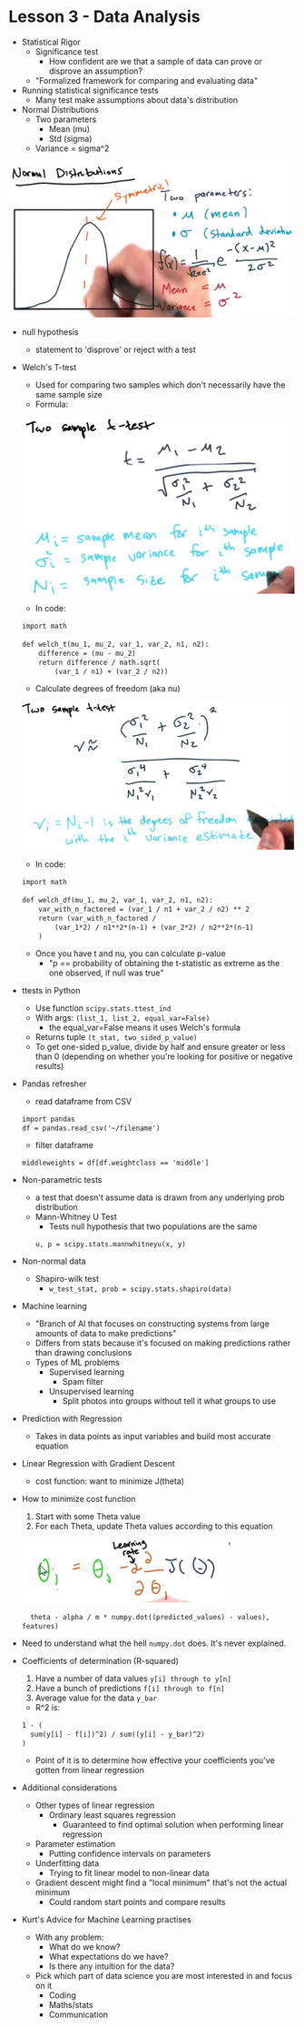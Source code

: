 # Lesson 3 - Data Analysis

* Statistical Rigor
    * Significance test
        * How confident are we that a sample of data can prove or disprove an assumption?
    * "Formalized framework for comparing and evaluating data"
* Running statistical significance tests
    * Many test make assumptions about data's distribution
* Normal Distributions
    * Two parameters
        * Mean (mu)
        * Std (sigma)
    * Variance = sigma^2

<img src="./images/normal-distribution.png"></img>

* null hypothesis
    * statement to 'disprove' or reject with a test
* Welch's T-test
    * Used for comparing two samples which don't necessarily have the same sample size
    * Formula:
        
    <img src="./images/welch-formula.png"></img>

    * In code:
    ```
    import math

    def welch_t(mu_1, mu_2, var_1, var_2, n1, n2):
        difference = (mu - mu_2)
        return difference / math.sqrt(
            (var_1 / n1) + (var_2 / n2))
    ```

    * Calculate degrees of freedom (aka nu) 

    <img src="./images/calculate-degrees-of-freedom.png"></img>

    * In code:
    ```
    import math

    def welch_df(mu_1, mu_2, var_1, var_2, n1, n2):
        var_with_n_factored = (var_1 / n1 + var_2 / n2) ** 2 
        return (var_with_n_factored / 
            (var_1*2) / n1**2*(n-1) + (var_2*2) / n2**2*(n-1)
        )
    ```
    * Once you have t and nu, you can calculate p-value
        * "p == probability of obtaining the t-statistic as extreme as the one observed, if null was true"
* ttests in Python
    * Use function ```scipy.stats.ttest_ind```
    * With args: ```(list_1, list_2, equal_var=False)```
        * the equal_var=False means it uses Welch's formula
    * Returns tuple ```(t_stat, two_sided_p_value)```
    * To get one-sided p_value, divide by half and ensure greater or less than 0 (depending on whether you're looking for positive or negative results)
* Pandas refresher
    * read dataframe from CSV
    ```
    import pandas
    df = pandas.read_csv('~/filename')
    ```
    * filter dataframe
    ```
    middleweights = df[df.weightclass == 'middle']
    ```
* Non-parametric tests
    * a test that doesn't assume data is drawn from any underlying prob distribution
    * Mann-Whitney U Test
        * Tests null hypothesis that two populations are the same
        ```
        u, p = scipy.stats.mannwhitneyu(x, y)
        ```
* Non-normal data
    * Shapiro-wilk test
        * ```w_test_stat, prob = scipy.stats.shapiro(data)```
* Machine learning
    * "Branch of AI that focuses on constructing systems from large amounts of data to make predictions"
    * Differs from stats because it's focused on making predictions rather than drawing conclusions
    * Types of ML problems
        * Supervised learning
            * Spam filter
        * Unsupervised learning
            * Split photos into groups without tell it what groups to use
* Prediction with Regression
    * Takes in data points as input variables and build most accurate equation
* Linear Regression with Gradient Descent
    * cost function: want to minimize J(theta)
* How to minimize cost function
    1. Start with some Theta value
    2. For each Theta, update Theta values according to this equation
        
    <img src="./images/theta-equation.png"></img>
        
        theta - alpha / m * numpy.dot((predicted_values) - values), features)
* Need to understand what the hell ```numpy.dot``` does. It's never explained.
* Coefficients of determination (R-squared)
    1. Have a number of data values ```y[i] through to y[n]```
    2. Have a bunch of predictions ```f[i] through to f[n]```
    3. Average value for the data ```y_bar```
    * R^2 is:
    ```
    1 - (
      sum(y[i] - f[i])^2) / sum((y[i] - y_bar)^2)
    )
    ```
    * Point of it is to determine how effective your coefficients you've gotten from linear regression
* Additional considerations
    * Other types of linear regression
        * Ordinary least squares regression
            * Guaranteed to find optimal solution when performing linear regression
    * Parameter estimation
        * Putting confidence intervals on parameters
    * Underfitting data
        * Trying to fit linear model to non-linear data
    * Gradient descent might find a "local minimum" that's not the actual minimum
        * Could random start points and compare results
* Kurt's Advice for Machine Learning practises
    * With any problem:
        * What do we know?
        * What expectations do we have?
        * Is there any intuition for the data?
    * Pick which part of data science you are most interested in and focus on it
        * Coding
        * Maths/stats
        * Communication
